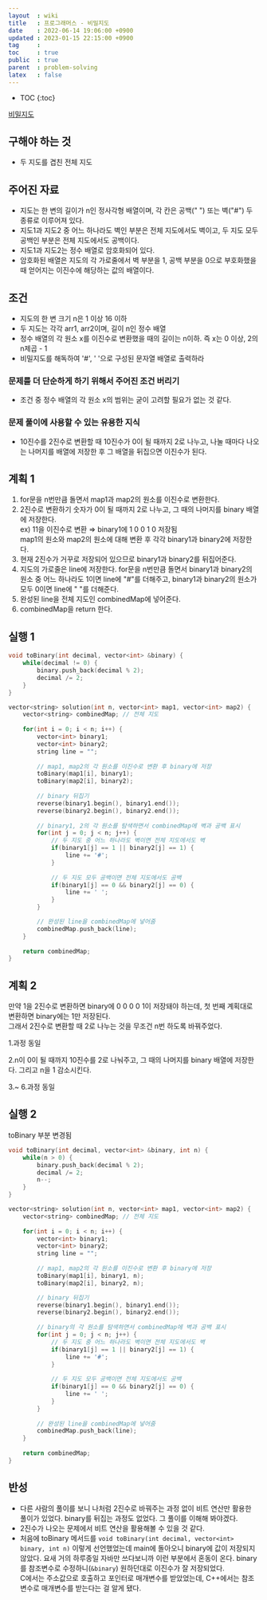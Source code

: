 ```yaml
---
layout  : wiki
title   : 프로그래머스 - 비밀지도
date    : 2022-06-14 19:06:00 +0900
updated : 2023-01-15 22:15:00 +0900
tag     : 
toc     : true
public  : true
parent  : problem-solving
latex   : false
---
```


* TOC
{:toc}

[비밀지도](https://programmers.co.kr/learn/courses/30/lessons/17681)

## 구해야 하는 것
- 두 지도를 겹친 전체 지도

## 주어진 자료
- 지도는 한 변의 길이가 n인 정사각형 배열이며, 각 칸은 공백(" ") 또는 벽("#") 두 종류로 이루어져 있다.
- 지도1과 지도2 중 어느 하나라도 벽인 부분은 전체 지도에서도 벽이고, 두 지도 모두 공백인 부분은 전체 지도에서도 공백이다.
- 지도1과 지도2는 정수 배열로 암호화되어 있다.
- 암호화된 배열은 지도의 각 가로줄에서 벽 부분을 1, 공백 부분을 0으로 부호화했을 때 얻어지는 이진수에 해당하는 값의 배열이다.

## 조건
- 지도의 한 변 크기 n은 1 이상 16 이하
- 두 지도는 각각 arr1, arr2이며, 길이 n인 정수 배열
- 정수 배열의 각 원소 x를 이진수로 변환했을 때의 길이는 n이하. 즉 x는 0 이상, 2의 n제곱 - 1
- 비밀지도를 해독하여 '#', ' '으로 구성된 문자열 배열로 출력하라

### 문제를 더 단순하게 하기 위해서 주어진 조건 버리기
- 조건 중 정수 배열의 각 원소 x의 범위는 굳이 고려할 필요가 없는 것 같다.

### 문제 풀이에 사용할 수 있는 유용한 지식
- 10진수를 2진수로 변환할 때 10진수가 0이 될 때까지 2로 나누고, 나눌 때마다 나오는 나머지를 배열에 저장한 후 그 배열을 뒤집으면 이진수가 된다.

## 계획 1
1. for문을 n번만큼 돌면서 map1과 map2의 원소를 이진수로 변환한다.
2. 2진수로 변환하기
숫자가 0이 될 때까지 2로 나누고, 그 때의 나머지를 binary 배열에 저장한다.  
ex) 11을 이진수로 변환 ⇒ binary1에 1 0 0 1 0 저장됨  
map1의 원소와 map2의 원소에 대해 변환 후 각각 binary1과 binary2에 저장한다.
3. 현재 2진수가 거꾸로 저장되어 있으므로 binary1과 binary2를 뒤집어준다.
4. 지도의 가로줄은 line에 저장한다. for문을 n번만큼 돌면서 binary1과 binary2의 원소 중 어느 하나라도 1이면 line에 "#"를 더해주고, binary1과 binary2의 원소가 모두 0이면 line에 " "를 더해준다.
5. 완성된 line을 전체 지도인 combinedMap에 넣어준다.
6. combinedMap을 return 한다.

## 실행 1
```c
void toBinary(int decimal, vector<int> &binary) {
    while(decimal != 0) {
        binary.push_back(decimal % 2);
        decimal /= 2;
    }
}

vector<string> solution(int n, vector<int> map1, vector<int> map2) {
    vector<string> combinedMap; // 전체 지도
    
    for(int i = 0; i < n; i++) {
        vector<int> binary1;
        vector<int> binary2;
        string line = "";
        
        // map1, map2의 각 원소를 이진수로 변환 후 binary에 저장
        toBinary(map1[i], binary1);
        toBinary(map2[i], binary2);
        
        // binary 뒤집기
        reverse(binary1.begin(), binary1.end());
        reverse(binary2.begin(), binary2.end());
        
        // binary1, 2의 각 원소를 탐색하면서 combinedMap에 벽과 공백 표시
        for(int j = 0; j < n; j++) {
            // 두 지도 중 어느 하나라도 벽이면 전체 지도에서도 벽
            if(binary1[j] == 1 || binary2[j] == 1) {
                line += '#';
            }
            
            // 두 지도 모두 공백이면 전체 지도에서도 공백
            if(binary1[j] == 0 && binary2[j] == 0) {
                line += ' ';
            }
        }

        // 완성된 line을 combinedMap에 넣어줌
        combinedMap.push_back(line);
    }
    
    return combinedMap;
}
```

## 계획 2
만약 1을 2진수로 변환하면 binary에 0 0 0 0 1이 저장돼야 하는데, 첫 번째 계획대로 변환하면 binary에는 1만 저장된다.  
그래서 2진수로 변환할 때 2로 나누는 것을 무조건 n번 하도록 바꿔주었다.

1.과정 동일

2.n이 0이 될 때까지 10진수를 2로 나눠주고, 그 때의 나머지를 binary 배열에 저장한다. 그리고 n을 1 감소시킨다.

3.~ 6.과정 동일

## 실행 2
toBinary 부분 변경됨
```c
void toBinary(int decimal, vector<int> &binary, int n) {
    while(n > 0) {
        binary.push_back(decimal % 2);
        decimal /= 2;
        n--;
    }
}

vector<string> solution(int n, vector<int> map1, vector<int> map2) {
    vector<string> combinedMap; // 전체 지도
    
    for(int i = 0; i < n; i++) {
        vector<int> binary1;
        vector<int> binary2;
        string line = "";
        
        // map1, map2의 각 원소를 이진수로 변환 후 binary에 저장
        toBinary(map1[i], binary1, n);
        toBinary(map2[i], binary2, n);

        // binary 뒤집기
        reverse(binary1.begin(), binary1.end());
        reverse(binary2.begin(), binary2.end());
        
        // binary의 각 원소를 탐색하면서 combinedMap에 벽과 공백 표시
        for(int j = 0; j < n; j++) {
            // 두 지도 중 어느 하나라도 벽이면 전체 지도에서도 벽
            if(binary1[j] == 1 || binary2[j] == 1) {
                line += '#';
            }
            
            // 두 지도 모두 공백이면 전체 지도에서도 공백
            if(binary1[j] == 0 && binary2[j] == 0) {
                line += ' ';
            }
        }
        
        // 완성된 line을 combinedMap에 넣어줌
        combinedMap.push_back(line);
    }
    
    return combinedMap;
}
```

## 반성
- 다른 사람의 풀이를 보니 나처럼 2진수로 바꿔주는 과정 없이 비트 연산만 활용한 풀이가 있었다. binary를 뒤집는 과정도 없었다. 그 풀이를 이해해 봐야겠다.
- 2진수가 나오는 문제에서 비트 연산을 활용해볼 수 있을 것 같다.
- 처음에 toBinary 메서드를 `void toBinary(int decimal, vector<int> binary, int n)` 이렇게 선언했었는데 main에 돌아오니 binary에 값이 저장되지 않았다. 요새 거의 하루종일 자바만 쓰다보니까 이런 부분에서 혼동이 온다. binary를 참조변수로 수정하니(`&binary`) 원하던대로 이진수가 잘 저장되었다.  
C에서는 주소값으로 호출하고 포인터로 매개변수를 받았었는데, C++에서는 참조변수로 매개변수를 받는다는 걸 알게 됐다.
